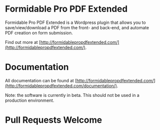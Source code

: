 Formidable Pro PDF Extended
==========================

Formidable Pro PDF Extended is a Wordpress plugin that allows you to save/view/download a PDF from the front- and back-end, and automate PDF creation on form submission. 

Find out more at [http://formidablepropdfextended.com/](http://formidablepropdfextended.com/).


# Documentation

All documentation can be found at [http://formidablepropdfextended.com/](http://formidablepropdfextended.com/documentation/).

Note: the software is currently in beta. This should not be used in a production environment.

# Pull Requests Welcome
